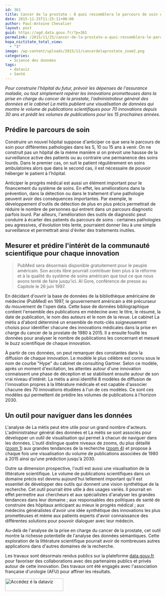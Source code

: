 ```yaml
---
id: 361
title: Cancer de la prostate : À quoi ressemblera le parcours de soin en 2030 ?
date: 2015-11-25T11:25:11+00:00
author: Paul-Antoine Chevalier
layout: post
guid: https://agd.data.gouv.fr/?p=361
permalink: /2015/11/25/cancer-de-la-prostate-a-quoi-ressemblera-le-parcours-de-soin-en-2030/
kopa_nictitate_total_view:
  - "3"
image: /wp-content/uploads/2015/11/cancerdelaprostate_zoom2.png
categories:
  - Science des données
tags:
  - dataviz
  - Santé
---
```


_Pour construire l'hôpital du futur, prévoir les dépenses de l'assurance maladie, ou tout simplement repérer les innovations prometteuses dans la prise en charge du cancer de la prostate, l'administrateur général des données et le cabinet La mètis publient une visualisation de données qui montre le volume de publications scientifiques pour 70 innovations depuis 30 ans et prédit les volumes de publications pour les 15 prochaines années._

## Prédire le parcours de soin

Construire un nouvel hôpital suppose d'anticiper ce que sera le parcours de soin pour différentes pathologies dans les 5, 10 ou 15 ans à venir. On ne construit pas un hôpital de la mème manière si on prévoit une hausse de la surveillance active des patients ou au contraire une permanence des soins lourds. Dans le premier cas, on suit le patient régulièrement en soins ambulatoires alors que dans le second cas, il est nécessaire de pouvoir héberger le patient à l'hôpital.

Anticiper le progrès médical est aussi un élément important pour le financement du système de soins. En effet, les améliorations dans la prévention, dans la détection ou dans le traitement d'une pathologie peuvent avoir des conséquences importantes. Par exemple, le développement d'outils de détection de plus en plus précis permettrait de réduire le nombre de personnes qui entrent dans un parcours diagnostic parfois lourd. Par ailleurs, l'amélioration des outils de diagnostic peut conduire à écarter des patients du parcours de soins : certaines pathologies peu agressives, d'évolution très lente, pourraient donner lieu à une simple surveillance et permettrait ainsi d'éviter des traitements inutiles.

## Mesurer et prédire l'intérèt de la communauté scientifique pour chaque innovation

> PubMed sera désormais disponible gratuitement pour le peuple américain. Son accès libre pourrait contribuer bien plus à la réforme et à la qualité du système de soins américain que tout ce que nous avons tenté de faire jusqu'ici. 
Al Gore, conférence de presse au Capitole le 26 juin 1997.

En décidant d'ouvrir la base de données de la bibliothèque américaine de médecine (PubMed) en 1997, le gouvernement américain a été précurseur du mouvement de l'open data. Cette base de données bibliographique contient l'ensemble des publications en médecine avec le titre, le résumé, la date de publication, le nom des auteurs et le nom de la revue. Le cabinet La mètis a d'abord déterminé un ensemble de mots-clés soigneusement choisis pour identifier chacune des innovations médicales dans la prise en charge du cancer de la prostate de 1980 à 2015. Il a ensuite fouillé les données pour analyser le nombre de publications les concernant et mesuré le _buzz_ scientifique de chaque innovation.

À partir de ces données, on peut remarquer des constantes dans la diffusion de chaque innovation. Le modèle le plus célèbre est connu sous le nom de courbe "Hype" du cabinet de consulting Gartner. Selon ce modèle, après un moment d'excitation, les attentes autour d'une innovation connaissent une phase de déception et se stabilisent ensuite autour de son vrai niveau d'intérèt. La mètis a ainsi identifié 8 modèles de diffusion de l'innovation propres à la littérature médicale et est capable d'associer chacune des 70 innovations étudiées à l'un de ces modèles. Ce sont ces modèles qui permettent de prédire les volumes de publications à l'horizon 2030.

## Un outil pour naviguer dans les données

L'analyse de La mètis peut ètre utile pour un grand nombre d'acteurs. L'administrateur général des données et La mètis se sont associés pour développer un outil de visualisation qui permet à chacun de naviguer dans les données. L'outil distingue quatre niveaux de zooms, du plus détaillé (<a href="http://datavisualisation.la-metis.fr/app/first" target="_blank">zoom 1</a>) aux grandes tendances de la recherche (<a href="http://datavisualisation.la-metis.fr/app/fourth" target="_blank">zoom 4</a>) et propose à chaque fois une visualisation du volume de publications associées de 1980 à 2015 ainsi qu'une prédiction jusqu'à 2030.

Outre sa dimension prospective, l'outil est aussi une visualisation de la littérature scientifique. Le volume de publications scientifiques dans un domaine précis est devenu aujourd'hui tellement important qu'il est essentiel de développer des outils qui donnent une vision synthétique de la recherche. Cet outil pourrait ètre utile à des usages variés. Il pourrait en effet permettre aux chercheurs et aux spécialistes d'analyser les grandes tendances dans leur domaine ; aux responsables des politiques de santé de construire des hôpitaux anticipant au mieux le progrès médical ; aux médecins généralistes d'avoir une idée synthétique des innovations les plus prometteuses et mème aux patients experts d'avoir connaissance des différentes solutions pour pouvoir dialoguer avec leur médecin.

Au-delà de l'analyse de la prise en charge du cancer de la prostate, cet outil montre la richesse potentielle de l'analyse des données sémantiques. Cette exploration de la littérature scientifique pourrait avoir de nombreuses autres applications dans d'autres domaines de la recherche.

Les travaux sont désormais rendus publics sur la plateforme [data.gouv.fr](https://www.data.gouv.fr/fr/datasets/cancer-de-la-prostate-30-dinnovations-et-apres/) pour favoriser des collaborations avec des partenaires publics et privés autour de cette innovation. Des travaux ont été engagés avec l'association française d'urologie (AFU) pour affiner les résultats.

[<img class="aligncenter size-full wp-image-367" src="https://agd.data.gouv.fr/wp-content/uploads/2015/11/explorerlesdonnées.png" alt="Accédez é la dataviz" width="188" height="41" />](http://datavisualisation.la-metis.fr/app/)
